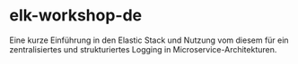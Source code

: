 # elk-workshop-de
Eine kurze Einführung in den Elastic Stack und Nutzung vom diesem für ein zentralisiertes und strukturiertes Logging in Microservice-Architekturen.
